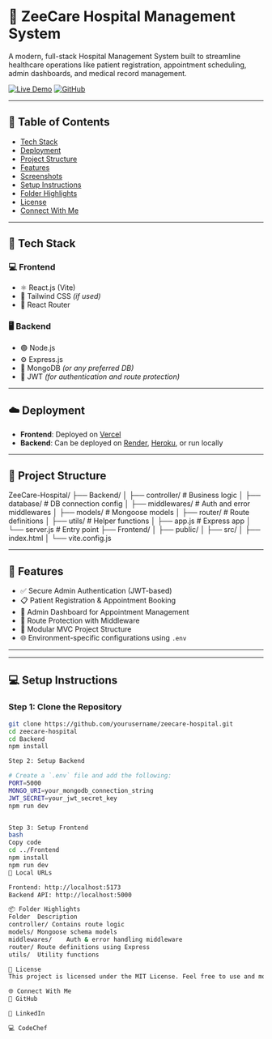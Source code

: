 # 🏥 ZeeCare Hospital Management System

A modern, full-stack Hospital Management System built to streamline healthcare operations like patient registration, appointment scheduling, admin dashboards, and medical record management.

[![Live Demo](https://img.shields.io/badge/Live-Demo-blue?style=for-the-badge&logo=vercel)](https://zee-care-hospital.vercel.app/)
[![GitHub](https://img.shields.io/badge/GitHub-Repo-black?style=for-the-badge&logo=github)](https://github.com/yourusername/zeecare-hospital)

---

## 📌 Table of Contents

- [Tech Stack](#-tech-stack)
- [Deployment](#-deployment)
- [Project Structure](#-project-structure)
- [Features](#-features)
- [Screenshots](#-screenshots)
- [Setup Instructions](#-setup-instructions)
- [Folder Highlights](#-folder-highlights)
- [License](#-license)
- [Connect With Me](#-connect-with-me)

---

## 🧰 Tech Stack

### 💻 Frontend
- ⚛️ React.js (Vite)
- 🎨 Tailwind CSS *(if used)*
- 🔀 React Router

### 🖥 Backend
- 🟢 Node.js
- ⚙️ Express.js
- 🍃 MongoDB *(or any preferred DB)*
- 🔐 JWT *(for authentication and route protection)*

---

## ☁️ Deployment

- **Frontend**: Deployed on [Vercel](https://vercel.com/)
- **Backend**: Can be deployed on [Render](https://render.com/), [Heroku](https://heroku.com/), or run locally

---

## 📁 Project Structure
ZeeCare-Hospital/
├── Backend/
│ ├── controller/ # Business logic
│ ├── database/ # DB connection config
│ ├── middlewares/ # Auth and error middlewares
│ ├── models/ # Mongoose models
│ ├── router/ # Route definitions
│ ├── utils/ # Helper functions
│ ├── app.js # Express app
│ └── server.js # Entry point
├── Frontend/
│ ├── public/
│ ├── src/
│ ├── index.html
│ └── vite.config.js

---

## 🔐 Features

- ✅ Secure Admin Authentication (JWT-based)
- 📋 Patient Registration & Appointment Booking
- 📆 Admin Dashboard for Appointment Management
- 🔐 Route Protection with Middleware
- 📁 Modular MVC Project Structure
- 🌐 Environment-specific configurations using `.env`

---

---

## 💻 Setup Instructions

### Step 1: Clone the Repository

```bash
git clone https://github.com/yourusername/zeecare-hospital.git
cd zeecare-hospital
cd Backend
npm install

Step 2: Setup Backend

# Create a `.env` file and add the following:
PORT=5000
MONGO_URI=your_mongodb_connection_string
JWT_SECRET=your_jwt_secret_key
npm run dev


Step 3: Setup Frontend
bash
Copy code
cd ../Frontend
npm install
npm run dev
📍 Local URLs

Frontend: http://localhost:5173
Backend API: http://localhost:5000

📦 Folder Highlights
Folder	Description
controller/	Contains route logic
models/	Mongoose schema models
middlewares/	Auth & error handling middleware
router/	Route definitions using Express
utils/	Utility functions

📜 License
This project is licensed under the MIT License. Feel free to use and modify it.

🌐 Connect With Me
🔗 GitHub

💼 LinkedIn

💻 CodeChef

















